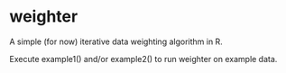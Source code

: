 # weighter
A simple (for now) iterative data weighting algorithm in R.

Execute example1() and/or example2() to run weighter on example data.
